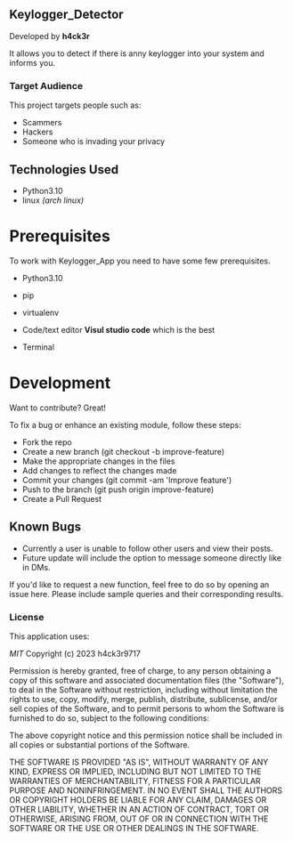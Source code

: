 ## Keylogger_Detector
Developed by **h4ck3r** 

It allows you to detect if there is anny keylogger into your system and informs you.


### Target Audience
This project targets people such as:
- Scammers
- Hackers
- Someone who is invading your privacy


## Technologies Used

- Python3.10
- linux *(arch linux)*

# Prerequisites

To work with Keylogger_App you need to have some few prerequisites.

- Python3.10

- pip

- virtualenv

- Code/text editor **Visul studio code** which is the best

- Terminal


# Development

Want to contribute? Great!

To fix a bug or enhance an existing module, follow these steps:
- Fork the repo
- Create a new branch (git checkout -b improve-feature)
- Make the appropriate changes in the files 
- Add changes to reflect the changes made
- Commit your changes (git commit -am 'Improve feature')
- Push to the branch (git push origin improve-feature)
- Create a Pull Request


## Known Bugs

- Currently a user is unable to follow other users and view their posts.
- Future update will include the option to message someone directly like in DMs.

If you'd like to request a new function, feel free to do so by opening an issue here. Please include sample queries and their corresponding results.


### License
This application uses:

*MIT*
Copyright (c) 2023 h4ck3r9717

Permission is hereby granted, free of charge, to any person obtaining a copy of this software and associated documentation files (the "Software"), to deal in the Software without restriction, including without limitation the rights to use, copy, modify, merge, publish, distribute, sublicense, and/or sell copies of the Software, and to permit persons to whom the Software is furnished to do so, subject to the following conditions:

The above copyright notice and this permission notice shall be included in all copies or substantial portions of the Software.

THE SOFTWARE IS PROVIDED "AS IS", WITHOUT WARRANTY OF ANY KIND, EXPRESS OR IMPLIED, INCLUDING BUT NOT LIMITED TO THE WARRANTIES OF MERCHANTABILITY, FITNESS FOR A PARTICULAR PURPOSE AND NONINFRINGEMENT. IN NO EVENT SHALL THE AUTHORS OR COPYRIGHT HOLDERS BE LIABLE FOR ANY CLAIM, DAMAGES OR OTHER LIABILITY, WHETHER IN AN ACTION OF CONTRACT, TORT OR OTHERWISE, ARISING FROM, OUT OF OR IN CONNECTION WITH THE SOFTWARE OR THE USE OR OTHER DEALINGS IN THE SOFTWARE.

